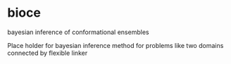 # bioce
bayesian inference of conformational ensembles

Place holder for bayesian inference method for problems like two domains connected by flexible linker 
